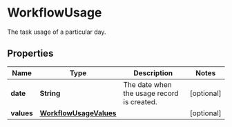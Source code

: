 

# WorkflowUsage

The task usage of a particular day. 

## Properties

| Name | Type | Description | Notes |
|------------ | ------------- | ------------- | -------------|
|**date** | **String** | The date when the usage record is created.  |  [optional] |
|**values** | [**WorkflowUsageValues**](WorkflowUsageValues.md) |  |  [optional] |



